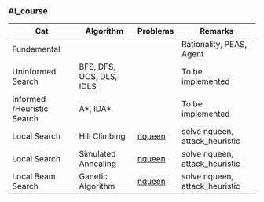 ### AI_course
 
| Cat | Algorithm     |  Problems | Remarks |
|---------|---------------|-----------|----------|
| Fundamental |  |  | Rationality, PEAS, Agent | 
| Uninformed Search | BFS, DFS, UCS, DLS, IDLS |  | To be implemented |
| Informed /Heuristic Search |  A*, IDA* |  | To be implemented |
|    Local Search   | Hill Climbing | [nqueen](https://github.com/nsojib/AI_course/blob/master/hill_climb_nqueen.ipynb)     | solve nqueen, attack_heuristic |
|    Local Search   | Simulated Annealing | [nqueen]( https://github.com/nsojib/AI_course/blob/master/simulated_annealing_nqueen.ipynb) | solve nqueen, attack_heuristic  |
|    Local Beam Search   | Ganetic Algorithm  | [nqueen](https://github.com/nsojib/AI_course/blob/master/ga_nqueen.ipynb) | solve nqueen, attack_heuristic  |
